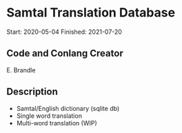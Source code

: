 # Samtal Translation Database
Start: 2020-05-04
Finished: 2021-07-20

## Code and Conlang Creator
E. Brandle

## Description
- Samtal/English dictionary (sqlite db)
- Single word translation
- Multi-word translation (WIP)
